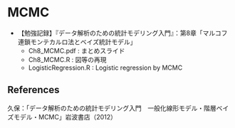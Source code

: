 # MCMC

- 【勉強記録】『データ解析のための統計モデリング入門』：第8章「マルコフ連鎖モンテカルロ法とベイズ統計モデル」
    - Ch8_MCMC.pdf : まとめスライド
    - Ch8_MCMC.R : 図等の再現
    - LogisticRegression.R : Logistic regression by MCMC

## References

久保：「データ解析のための統計モデリング入門　一般化線形モデル・階層ベイズモデル・MCMC」岩波書店（2012）
